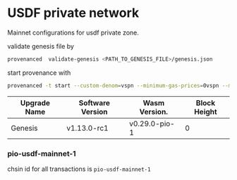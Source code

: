 # USDF private network
Mainnet configurations for usdf private zone.  

 validate genesis file by 
```bash
provenanced  validate-genesis <PATH_TO_GENESIS_FILE>/genesis.json
```

start provenance with
```bash
provenanced -t start --custom-denom=vspn --minimum-gas-prices=0vspn --msgfee-floor-price=0
```

| Upgrade Name | Software Version | Wasm Version.   | Block Height         |
|--------------|------------------|-----------------|----------------------|
| Genesis      | v1.13.0-rc1      | v0.29.0-pio-1   | 0                    |




### pio-usdf-mainnet-1

chsin id for all transactions is `pio-usdf-mainnet-1`
